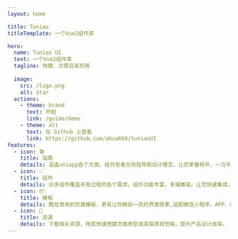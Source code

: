 ```yaml
---
layout: home

title: Tuniao
titleTemplate: 一个Vue2组件库

hero:
  name: Tuniao UI
  text: 一个Vue2组件库
  tagline: 快捷、方便且高可用
    
  image:
    src: /logo.png
    alt: Star
  actions:
    - theme: brand
      text: 开始
      link: /guide/demo
    - theme: alt
      text: 在 Github 上查看
      link: https://github.com/ahua666/tuniaoUI
features:
  - icon: 🛠️
    title: 指南
    details: 涵盖uniapp各个方面，给开发者方向指导和设计理念，让您茅塞顿开，一马平川
  - icon: 💡
    title: 组件
    details: 众多组件覆盖开发过程的各个需求，组件功能丰富，多端兼容。让您快速集成，开箱即用
  - icon: 📦
    title: 模板
    details: 酷炫常用的页面模板，更有让你眼前一亮的界面效果,适配微信小程序、APP、H5
  - icon: 📖
    title: 资源
    details: 下载相关资源，用其快速搭建页面原型或高保真视觉稿，提升产品设计效率。
---
```


<script setup>
import { onMounted } from 'vue';
import { fetchReleaseTag } from '.vitepress/utils/fetchReleaseTag';
onMounted(() => {
  fetchReleaseTag()
})
</script>
